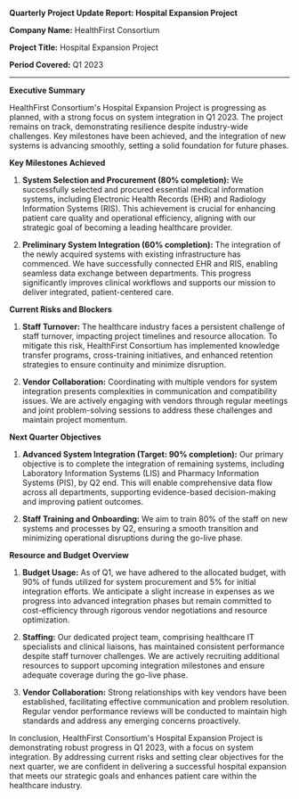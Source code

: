 **Quarterly Project Update Report: Hospital Expansion Project**

**Company Name:** HealthFirst Consortium

**Project Title:** Hospital Expansion Project

**Period Covered:** Q1 2023

---

**Executive Summary**

HealthFirst Consortium's Hospital Expansion Project is progressing as planned, with a strong focus on system integration in Q1 2023. The project remains on track, demonstrating resilience despite industry-wide challenges. Key milestones have been achieved, and the integration of new systems is advancing smoothly, setting a solid foundation for future phases.

**Key Milestones Achieved**

1. **System Selection and Procurement (80% completion):** We successfully selected and procured essential medical information systems, including Electronic Health Records (EHR) and Radiology Information Systems (RIS). This achievement is crucial for enhancing patient care quality and operational efficiency, aligning with our strategic goal of becoming a leading healthcare provider.

2. **Preliminary System Integration (60% completion):** The integration of the newly acquired systems with existing infrastructure has commenced. We have successfully connected EHR and RIS, enabling seamless data exchange between departments. This progress significantly improves clinical workflows and supports our mission to deliver integrated, patient-centered care.

**Current Risks and Blockers**

1. **Staff Turnover:** The healthcare industry faces a persistent challenge of staff turnover, impacting project timelines and resource allocation. To mitigate this risk, HealthFirst Consortium has implemented knowledge transfer programs, cross-training initiatives, and enhanced retention strategies to ensure continuity and minimize disruption.

2. **Vendor Collaboration:** Coordinating with multiple vendors for system integration presents complexities in communication and compatibility issues. We are actively engaging with vendors through regular meetings and joint problem-solving sessions to address these challenges and maintain project momentum.

**Next Quarter Objectives**

1. **Advanced System Integration (Target: 90% completion):** Our primary objective is to complete the integration of remaining systems, including Laboratory Information Systems (LIS) and Pharmacy Information Systems (PIS), by Q2 end. This will enable comprehensive data flow across all departments, supporting evidence-based decision-making and improving patient outcomes.

2. **Staff Training and Onboarding:** We aim to train 80% of the staff on new systems and processes by Q2, ensuring a smooth transition and minimizing operational disruptions during the go-live phase.

**Resource and Budget Overview**

1. **Budget Usage:** As of Q1, we have adhered to the allocated budget, with 90% of funds utilized for system procurement and 5% for initial integration efforts. We anticipate a slight increase in expenses as we progress into advanced integration phases but remain committed to cost-efficiency through rigorous vendor negotiations and resource optimization.

2. **Staffing:** Our dedicated project team, comprising healthcare IT specialists and clinical liaisons, has maintained consistent performance despite staff turnover challenges. We are actively recruiting additional resources to support upcoming integration milestones and ensure adequate coverage during the go-live phase.

3. **Vendor Collaboration:** Strong relationships with key vendors have been established, facilitating effective communication and problem resolution. Regular vendor performance reviews will be conducted to maintain high standards and address any emerging concerns proactively.

In conclusion, HealthFirst Consortium's Hospital Expansion Project is demonstrating robust progress in Q1 2023, with a focus on system integration. By addressing current risks and setting clear objectives for the next quarter, we are confident in delivering a successful hospital expansion that meets our strategic goals and enhances patient care within the healthcare industry.